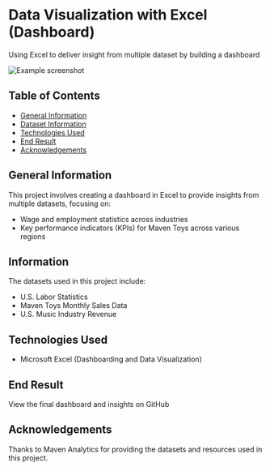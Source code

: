 # Data Visualization with Excel (Dashboard)
Using Excel to deliver insight from multiple dataset by building a dashboard 

![Example screenshot](./unsplash.jpg)

## Table of Contents
* [General Information](#general-information)
* [Dataset Information](#dataset-information)
* [Technologies Used](#technologies-used)
* [End Result](#end-result)
* [Acknowledgements](#Acknowledgements)
<!-- * [License](#license) -->

## General Information
This project involves creating a dashboard in Excel to provide insights from multiple datasets, focusing on:
- Wage and employment statistics across industries
- Key performance indicators (KPIs) for Maven Toys across various regions

## Information
The datasets used in this project include:
- U.S. Labor Statistics
- Maven Toys Monthly Sales Data
- U.S. Music Industry Revenue

## Technologies Used
- Microsoft Excel (Dashboarding and Data Visualization)

## End Result
View the final dashboard and insights on GitHub

## Acknowledgements
Thanks to Maven Analytics for providing the datasets and resources used in this project.


